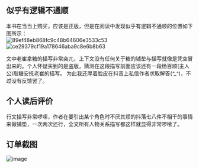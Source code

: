 ## 似乎有逻辑不通顺
  本书在当当上购买，应该是正版，但是在阅读中发现似乎有逻辑不通顺的位置如下图所示：  
  ![89ef48eb868fc9c48b64606e3533c53](https://github.com/grow-man/MyLearningRecorder/assets/52662997/7ca3d49c-618b-4d7d-9762-bf46ef945393)  
  ![ce29379cf19a178646aba9c8e6b8b63](https://github.com/grow-man/MyLearningRecorder/assets/52662997/ccbd8297-ae87-4262-b321-97d5b49a35e1)  

  文中老崔拿糖的描写非常突兀，上下文没有任何关于糖的铺垫与描写就像是凭空冒出来的。个人怀疑买到的是盗版，猜测在这段描写前面应该还有一段杨百顺(主人公)取糖安抚老崔的描写。
  为此我还厚着脸皮在抖音上私信作者求取解答(*^_^*)，不过没有反馈罢了。  
  
## 个人读后评价 
  行文描写非常啰嗦，作者在要引出某个角色时不厌其烦的抖落七八件不相干的事情来做铺垫，一次两次还行，全文所有人物关系描写都这样就显得非常啰嗦了。  

## 订单截图  
  ![image](https://github.com/grow-man/MyLearningRecorder/assets/52662997/1c65c8fc-3e40-4459-8bfd-f891cb4aee89)


